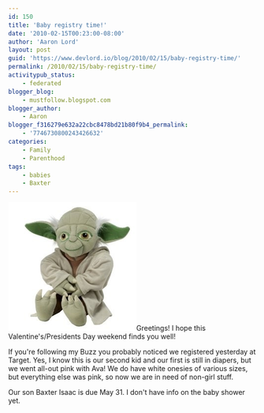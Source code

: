 ```yaml
---
id: 150
title: 'Baby registry time!'
date: '2010-02-15T00:23:00-08:00'
author: 'Aaron Lord'
layout: post
guid: 'https://www.devlord.io/blog/2010/02/15/baby-registry-time/'
permalink: /2010/02/15/baby-registry-time/
activitypub_status:
    - federated
blogger_blog:
    - mustfollow.blogspot.com
blogger_author:
    - Aaron
blogger_f316279e632a22cbc8478bd21b80f9b4_permalink:
    - '7746730800243426632'
categories:
    - Family
    - Parenthood
tags:
    - babies
    - Baxter
---
```


<p style="text-align:left;"><a href="/wp-content/uploads/2011/10/aaaadgt7gqeaaaaaajah4g.jpg"><img class="aligncenter" style="border-color:initial;border-style:initial;border-width:0;" src="/wp-content/uploads/2011/10/aaaadgt7gqeaaaaaajah4g.jpg?w=260" alt="" width="260" height="260" border="0" /></a>Greetings! I hope this Valentine's/Presidents Day weekend finds you well!</p>
If you're following my <span class="removed_link" title="http://www.google.com/buzz">Buzz</span> you probably noticed we <span class="removed_link" title="http://www.target.com/registry/baby/239KUC1QFAA9T/guestview">registered</span> yesterday at Target. Yes, I know this is our second kid and our first is still in diapers, but we went all-out pink with Ava! We do have white onesies of various sizes, but everything else was pink, so now we are in need of non-girl stuff.

Our son Baxter Isaac is due May 31. I don't have info on the baby shower yet.
<div class="blogger-post-footer"><img src="" alt="" width="1" height="1" /></div>